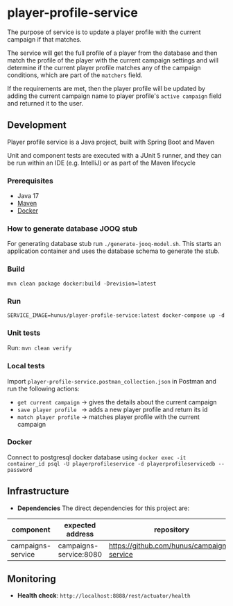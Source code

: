 # player-profile-service
The purpose of service is to update a player profile with the current campaign if that matches.

The service will get the full profile of a player from the database and then match the profile of
the player with the current campaign settings and will determine if the current player profile matches
any of the campaign conditions, which are part of the `matchers` field.

If the requirements are met, then the player profile will be updated by adding the current campaign name
to player profile's `active campaign` field and returned it to the user.

## Development
Player profile service is a Java project, built with Spring Boot and Maven

Unit and component tests are executed with a JUnit 5 runner, and they can be run within an IDE (e.g. IntelliJ) or as part of the Maven lifecycle

### Prerequisites
* Java 17
* [Maven](https://maven.apache.org/)
* [Docker](https://www.docker.com/get-started/)

### How to generate database JOOQ stub

For generating database stub run `./generate-jooq-model.sh`. This starts an application container and uses the database schema to generate the stub.


### Build
 `mvn clean package docker:build -Drevision=latest`

### Run
`SERVICE_IMAGE=hunus/player-profile-service:latest docker-compose up -d`

### Unit tests
Run: `mvn clean verify`

### Local tests
Import `player-profile-service.postman_collection.json` in Postman and run the following actions:
* `get current campaign`    -> gives the details about the current campaign
* `save player profile `     -> adds a new player profile and return its id
* `match player profile`    -> matches player profile with the current campaign

### Docker
Connect to postgresql docker database using
`docker exec -it container_id psql -U playerprofileservice -d playerprofileservicedb --password`

## Infrastructure
* **Dependencies** The direct dependencies for this project are:

| component         | expected address       | repository                                 |
|-------------------|------------------------|--------------------------------------------|
| campaigns-service | campaigns-service:8080 | https://github.com/hunus/campaigns-service |

## Monitoring
* **Health check**:
`http://localhost:8888/rest/actuator/health`
